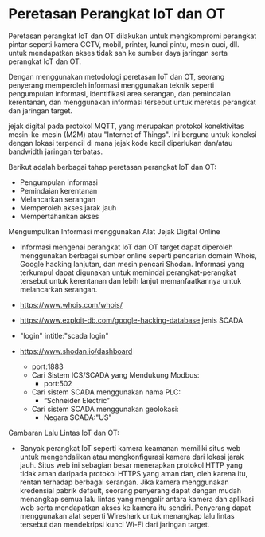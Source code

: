 # Peretasan Perangkat IoT dan OT

Peretasan perangkat IoT dan OT dilakukan untuk mengkompromi perangkat pintar seperti kamera CCTV, mobil, printer, kunci pintu, mesin cuci, dll. untuk mendapatkan akses tidak sah ke sumber daya jaringan serta perangkat IoT dan OT.

Dengan menggunakan metodologi peretasan IoT dan OT, seorang penyerang memperoleh informasi menggunakan teknik seperti pengumpulan informasi, identifikasi area serangan, dan pemindaian kerentanan, dan menggunakan informasi tersebut untuk meretas perangkat dan jaringan target.

jejak digital pada protokol MQTT, yang merupakan protokol konektivitas mesin-ke-mesin (M2M) atau "Internet of Things". Ini berguna untuk koneksi dengan lokasi terpencil di mana jejak kode kecil diperlukan dan/atau bandwidth jaringan terbatas.

Berikut adalah berbagai tahap peretasan perangkat IoT dan OT:

- Pengumpulan informasi
- Pemindaian kerentanan
- Melancarkan serangan
- Memperoleh akses jarak jauh
- Mempertahankan akses

Mengumpulkan Informasi menggunakan Alat Jejak Digital Online
- Informasi mengenai perangkat IoT dan OT target dapat diperoleh menggunakan berbagai sumber online seperti pencarian domain Whois, Google hacking lanjutan, dan mesin pencari Shodan. Informasi yang terkumpul dapat digunakan untuk memindai perangkat-perangkat tersebut untuk kerentanan dan lebih lanjut memanfaatkannya untuk melancarkan serangan.

- https://www.whois.com/whois/
- https://www.exploit-db.com/google-hacking-database jenis SCADA
- "login" intitle:"scada login"
- https://www.shodan.io/dashboard
  - port:1883
  - Cari Sistem ICS/SCADA yang Mendukung Modbus:
    - port:502
  - Cari sistem SCADA menggunakan nama PLC:
    - “Schneider Electric”
  - Cari sistem SCADA menggunakan geolokasi:
    - Negara SCADA:"US"

Gambaran Lalu Lintas IoT dan OT:

- Banyak perangkat IoT seperti kamera keamanan memiliki situs web untuk mengendalikan atau mengkonfigurasi kamera dari lokasi jarak jauh. Situs web ini sebagian besar menerapkan protokol HTTP yang tidak aman daripada protokol HTTPS yang aman dan, oleh karena itu, rentan terhadap berbagai serangan. Jika kamera menggunakan kredensial pabrik default, seorang penyerang dapat dengan mudah menangkap semua lalu lintas yang mengalir antara kamera dan aplikasi web serta mendapatkan akses ke kamera itu sendiri. Penyerang dapat menggunakan alat seperti Wireshark untuk menangkap lalu lintas tersebut dan mendekripsi kunci Wi-Fi dari jaringan target.
